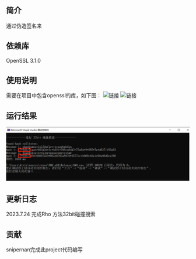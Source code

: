 ## 简介
通过伪造签名来
## 依赖库
OpenSSL 3.1.0


## 使用说明
需要在项目中包含openssl的库，如下图：
![链接](https://github.com/snipernan/SDU23-CryptoRepo/blob/main/Project1%3A%20implement%20the%20na%C3%AFve%20birthday%20attack%20of%20reduced%20SM3/figure/1.png)
![链接](https://github.com/snipernan/SDU23-CryptoRepo/blob/main/Project1%3A%20implement%20the%20na%C3%AFve%20birthday%20attack%20of%20reduced%20SM3/figure/2.png)

## 运行结果
![32bit查找结果](https://github.com/snipernan/SDU23-CryptoRepo/blob/main/Project2%3A%20implement%20the%20Rho%20method%20of%20reduced%20SM3/figure/998b55ce6c5029cbe42d8f4966e8906.png)

## 更新日志
2023.7.24 完成Rho 方法32bit碰撞搜索

## 贡献
snipernan完成此project代码编写
